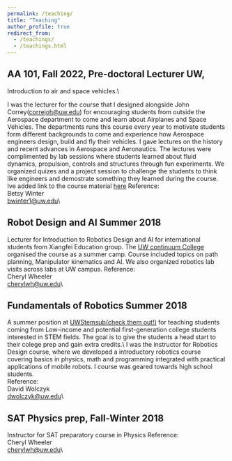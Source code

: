 ```yaml
---
permalink: /teaching/
title: "Teaching"
author_profile: true
redirect_from: 
  - /teachings/
  - /teachings.html
---
```


## AA 101, Fall 2022,  Pre-doctoral Lecturer UW,  
Introduction to air and space vehicles.\

I was the lecturer for the course that I designed alongside John Correy(correjoh@uw.edu) for encouraging students from outside the Aerospace department to come and learn about Airplanes and Space Vehicles. The departments runs this course every year to motivate students form different backgrounds to come and experience how Aerospace engineers design, build and fly their vehicles. I gave lectures on the history and recent advances in Aerospace and Aeronautics. The lectures were complimented by lab sessions where students learned about fluid dynamics, propulsion, controls and structures through fun experiments. We organized quizes and a project session to challenge the students to think like engineers and demostrate something they learned during the course. Ive added link to the course material [here](https://drive.google.com/drive/folders/19a-oUfFkVcwUm1HEmRtVtOLjsEcj69I2?usp=sharing)
Reference:\
Betsy Winter\
bwinter1@uw.edu\

## Robot Design and AI Summer 2018
Lecturer for Introduction to Robotics Design and AI for international students from Xiangfei Education group. The [UW continuum College](https://www.continuum.uw.edu/) organised the course as a summer camp. Course included topics on path planning, Manipulator kinematics and AI. We also organized robotics lab visits across labs at UW campus.
Reference:\
Cheryl Wheeler\
cherylwh@uw.edu\


## Fundamentals of Robotics Summer 2018
A summer position at [UWStemsub(check them out!)](https://uwmsub.org/) for teaching students coming from Low-income and potential first-generation college students interested in STEM fields. The goal is to give the students a head start to their colege prep and gain extra credits.\ 
I was the instructor for Robotics Design course, where we developed a introductory robotics course covering basics in physics, math and programming integrated with practical applications of mobile robots. I course was geared towards high school students.\
Reference:\
David Wolczyk\
dwolczyk@uw.edu\

## SAT Physics prep, Fall-Winter 2018
Instructor for SAT preparatory course in Physics
Reference:\
Cheryl Wheeler\
cherylwh@uw.edu\
